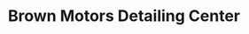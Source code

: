 ---
title: "Brown Motors Detailing Center"
url: /petoskey/brown-motors-detailing-center/
shop: car
---